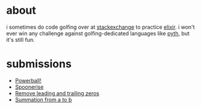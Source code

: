 # about

i sometimes do code golfing over at [stackexchange](http://codegolf.stackexchange.com) to practice [elixir](http://elixir-lang.org). i won't ever win any challenge against golfing-dedicated languages like [pyth](https://esolangs.org/wiki/Pyth), but it's still fun.

# submissions

* [Powerball!](http://codegolf.stackexchange.com/questions/69208/choose-the-powerball-numbers)
* [Spoonerise](http://codegolf.stackexchange.com/a/69547/38082)
* [Remove leading and trailing zeros](http://codegolf.stackexchange.com/questions/71877/remove-leading-and-trailing-zeroes)
* [Summation from a to b](http://codegolf.stackexchange.com/questions/60106/summation-from-a-to-b/72023#72023)
